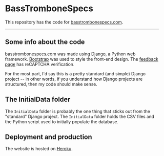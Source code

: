 # BassTromboneSpecs
This repository has the code for [basstrombonespecs.com](https://www.basstrombonespecs.com).

---

## Some info about the code
basstrombonespecs.com was made using [Django](https://www.djangoproject.com), a Python web framework.
[Bootstrap](https://getbootstrap.com) was used to style the front-end design.
The [feedback page](https://www.basstrombonespecs.com/feedback) has reCAPTCHA verification.

For the most part, I'd say this is a pretty standard (and simple) Django project -- in other words, if you understand how Django projects are structured, then my code should make sense.

## The InitialData folder
The `InitialData` folder is probably the one thing that sticks out from the "standard" Django project.
The `InitialData` folder holds the CSV files and the Python script used to initially populate the database.

## Deployment and production
The website is hosted on [Heroku](https://www.heroku.com).
